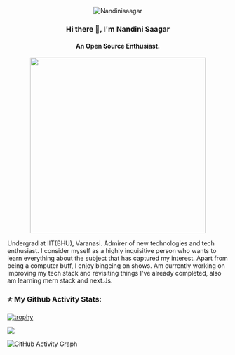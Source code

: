 <p align="center"> <img src="https://komarev.com/ghpvc/?username=Nandinisaagar-s&label=Profile%20views&color=0e75b6&style=flat" alt=" Nandinisaagar" /> </p>

### <p align="center"> Hi there 👋, I'm Nandini Saagar
#### <p align="center"> An Open Source Enthusiast.
<p align="center">
    <img width="400" src="https://github.com/Nandinisaagar/Test/blob/main/hey.gif">
</p>
Undergrad at IIT(BHU), Varanasi. Admirer of new technologies and tech enthusiast. I consider myself as a highly inquisitive person who wants to learn everything about the subject that has captured my interest. Apart from being a computer buff, I enjoy bingeing on shows. Am currently working on improving my tech stack and revisiting things I've already completed, also am learning mern stack and next.Js. 

### :star: My Github Activity Stats:

[![trophy](https://github-profile-trophy.vercel.app/?username=Nandinisaagar)](https://github.com/ryo-ma/github-profile-trophy)

<img align="center" src="https://github-readme-stats.vercel.app/api/?username=Nandinisaagar&theme=dark" />

![GitHub Activity Graph](https://activity-graph.herokuapp.com/graph?username=Nandinisaagar)


